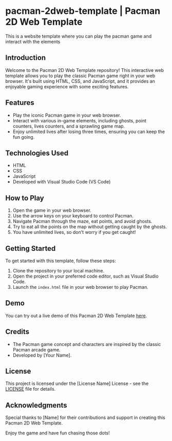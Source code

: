 # pacman-2dweb-template | Pacman 2D Web Template
This is a website template where you can play the pacman game and interact with the elements

## Introduction
Welcome to the Pacman 2D Web Template repository! This interactive web template allows you to play the classic Pacman game right in your web browser. It's built using HTML, CSS, and JavaScript, and it provides an enjoyable gaming experience with some exciting features.

## Features
- Play the iconic Pacman game in your web browser.
- Interact with various in-game elements, including ghosts, point counters, lives counters, and a sprawling game map.
- Enjoy unlimited lives after losing three times, ensuring you can keep the fun going.

## Technologies Used
- HTML
- CSS
- JavaScript
- Developed with Visual Studio Code (VS Code)

## How to Play
1. Open the game in your web browser.
2. Use the arrow keys on your keyboard to control Pacman.
3. Navigate Pacman through the maze, eat points, and avoid ghosts.
4. Try to eat all the points on the map without getting caught by the ghosts.
5. You have unlimited lives, so don't worry if you get caught!

## Getting Started
To get started with this template, follow these steps:

1. Clone the repository to your local machine.
2. Open the project in your preferred code editor, such as Visual Studio Code.
3. Launch the `index.html` file in your web browser to play Pacman.

## Demo
You can try out a live demo of this Pacman 2D Web Template [here](https://pacman2d-wt.netlify.app/).

## Credits
- The Pacman game concept and characters are inspired by the classic Pacman arcade game.
- Developed by [Your Name].

## License
This project is licensed under the [License Name] License - see the [LICENSE](LICENSE) file for details.

## Acknowledgments
Special thanks to [Name] for their contributions and support in creating this Pacman 2D Web Template.

Enjoy the game and have fun chasing those dots!

